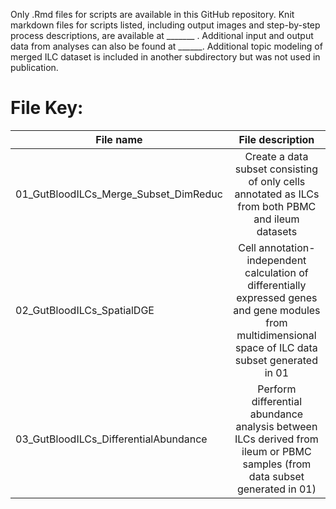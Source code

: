 Only .Rmd files for scripts are available in this GitHub repository. Knit markdown files for scripts listed, including output images and step-by-step process descriptions, are available at _______ . Additional input and output data from analyses can also be found at ______. Additional topic modeling of merged ILC dataset is included in another subdirectory but was not used in publication.

# File Key:

| File name | File description |
|-----------|:----------------:|
| 01_GutBloodILCs_Merge_Subset_DimReduc | Create a data subset consisting of only cells annotated as ILCs from both PBMC and ileum datasets |
| 02_GutBloodILCs_SpatialDGE | Cell annotation-independent calculation of differentially expressed genes and gene modules from multidimensional space of ILC data subset generated in 01 | 
| 03_GutBloodILCs_DifferentialAbundance | Perform differential abundance analysis between ILCs derived from ileum or PBMC samples (from data subset generated in 01) |

